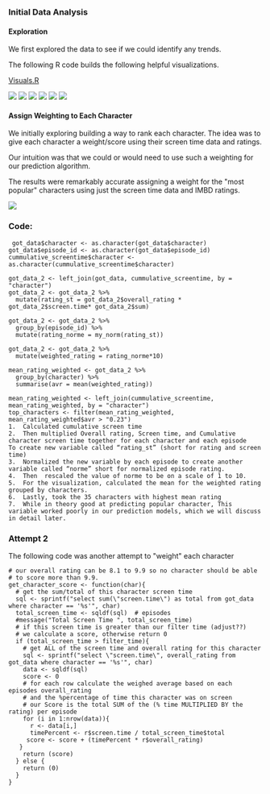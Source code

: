 ### Initial Data Analysis

#### Exploration 

We first explored the data to see if we could identify any trends.

The following R code builds the following helpful visualizations.

<a target="_blank" href="https://github.com/rschiavi/got_ist687/blob/master/src/R/visuals_GOT_5_18_18.R">Visuals.R</a>


<img src="analysis/image002.png"/>
<img src="analysis/image004.png"/>
<img src="analysis/image006.png"/>
<img src="analysis/image008.png"/>
<img src="analysis/image010.png"/>
<img src="analysis/image012.png"/>


#### Assign Weighting to Each Character



We initially exploring building a way to rank each character. The idea was to
give each character a weight/score using their screen time data and ratings.


Our intuition was that we could or would need to use such a weighting
for our prediction algorithm.

The results were remarkably accurate assigning a weight for the "most popular"
characters using just the screen time data and IMBD ratings.

<img src="analysis/image014.png"/>


### Code:
```
 got_data$character <- as.character(got_data$character)
got_data$episode_id <- as.character(got_data$episode_id)
cummulative_screentime$character <- as.character(cummulative_screentime$character)

got_data_2 <- left_join(got_data, cummulative_screentime, by = "character")
got_data_2 <- got_data_2 %>%
  mutate(rating_st = got_data_2$overall_rating * got_data_2$screen.time* got_data_2$sum)

got_data_2 <- got_data_2 %>%
  group_by(episode_id) %>%
  mutate(rating_norme = my_norm(rating_st))

got_data_2 <- got_data_2 %>%
  mutate(weighted_rating = rating_norme*10)

mean_rating_weighted <- got_data_2 %>%
  group_by(character) %>%
  summarise(avr = mean(weighted_rating))

mean_rating_weighted <- left_join(cummulative_screentime, mean_rating_weighted, by = "character")
top_characters <- filter(mean_rating_weighted, mean_rating_weighted$avr > "0.23")
1.	Calculated cumulative screen time 
2.	Then multiplied Overall rating, Screen time, and Cumulative character screen time together for each character and each episode
To create new variable called “rating_st” (short for rating and screen time)
3.	Normalized the new variable by each episode to create another variable called “norme” short for normalized episode rating. 
4.	Then  rescaled the value of norme to be on a scale of 1 to 10.
5.	For the visualization, calculated the mean for the weighted rating grouped by characters.
6.	Lastly, took the 35 characters with highest mean rating
7.	While in theory good at predicting popular character, This variable worked poorly in our prediction models, which we will discuss in detail later. 
```



### Attempt 2

The following code was another attempt to "weight" each character


```
# our overall rating can be 8.1 to 9.9 so no character should be able
# to score more than 9.9. 
get_character_score <- function(char){
  # get the sum/total of this character screen time
  sql <- sprintf("select sum(\"screen.time\") as total from got_data where character == '%s'", char)
  total_screen_time <- sqldf(sql)  # episodes
  #message("Total Screen Time ", total_screen_time)
  # if this screen time is greater than our filter time (adjust??)
  # we calculate a score, otherwise return 0
  if (total_screen_time > filter_time){
    # get ALL of the screen time and overall rating for this character
    sql <- sprintf("select \"screen.time\", overall_rating from got_data where character == '%s'", char)
    data <- sqldf(sql)
    score <- 0
    # for each row calculate the weighed average based on each episodes overall_rating
    # and the %percentage of time this character was on screen
    # our Score is the total SUM of the (% time MULTIPLIED BY the rating) per episode
    for (i in 1:nrow(data)){
      r <- data[i,]
      timePercent <- r$screen.time / total_screen_time$total
     score <- score + (timePercent * r$overall_rating)
   }
    return (score)
  } else {
    return (0)
  }
}
```
